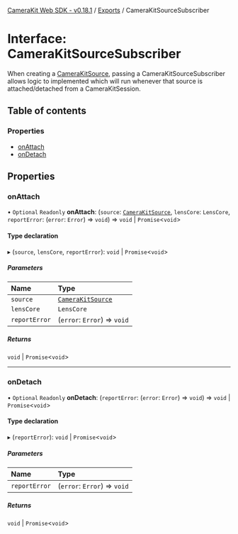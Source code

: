 [CameraKit Web SDK - v0.18.1](../README.md) / [Exports](../modules.md) / CameraKitSourceSubscriber

# Interface: CameraKitSourceSubscriber

When creating a [CameraKitSource](../classes/CameraKitSource.md), passing a CameraKitSourceSubscriber allows logic to implemented which will
run whenever that source is attached/detached from a CameraKitSession.

## Table of contents

### Properties

- [onAttach](CameraKitSourceSubscriber.md#onattach)
- [onDetach](CameraKitSourceSubscriber.md#ondetach)

## Properties

### onAttach

• `Optional` `Readonly` **onAttach**: (`source`: [`CameraKitSource`](../classes/CameraKitSource.md), `lensCore`: `LensCore`, `reportError`: (`error`: `Error`) => `void`) => `void` \| `Promise`\<`void`\>

#### Type declaration

▸ (`source`, `lensCore`, `reportError`): `void` \| `Promise`\<`void`\>

##### Parameters

| Name | Type |
| :------ | :------ |
| `source` | [`CameraKitSource`](../classes/CameraKitSource.md) |
| `lensCore` | `LensCore` |
| `reportError` | (`error`: `Error`) => `void` |

##### Returns

`void` \| `Promise`\<`void`\>

___

### onDetach

• `Optional` `Readonly` **onDetach**: (`reportError`: (`error`: `Error`) => `void`) => `void` \| `Promise`\<`void`\>

#### Type declaration

▸ (`reportError`): `void` \| `Promise`\<`void`\>

##### Parameters

| Name | Type |
| :------ | :------ |
| `reportError` | (`error`: `Error`) => `void` |

##### Returns

`void` \| `Promise`\<`void`\>
